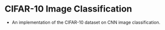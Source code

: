 # CIFAR-10 Image Classification
- An implementation of the CIFAR-10 dataset on CNN image classification.
